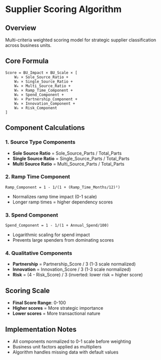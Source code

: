 # Supplier Scoring Algorithm

## Overview
Multi-criteria weighted scoring model for strategic supplier classification across business units.

## Core Formula

```
Score = BU_Impact × BU_Scale × [
    W₂ × Sole_Source_Ratio + 
    W₃ × Single_Source_Ratio + 
    W₄ × Multi_Source_Ratio +
    W₅ × Ramp_Time_Component + 
    W₆ × Spend_Component +
    W₇ × Partnership_Component + 
    W₈ × Innovation_Component + 
    W₉ × Risk_Component
]
```

## Component Calculations

### 1. Source Type Components
- **Sole Source Ratio** = Sole_Source_Parts / Total_Parts
- **Single Source Ratio** = Single_Source_Parts / Total_Parts  
- **Multi Source Ratio** = Multi_Source_Parts / Total_Parts

### 2. Ramp Time Component
```
Ramp_Component = 1 - 1/(1 + (Ramp_Time_Months/12)²)
```
- Normalizes ramp time impact (0-1 scale)
- Longer ramp times = higher dependency scores

### 3. Spend Component
```
Spend_Component = 1 - 1/(1 + Annual_Spend/100)
```
- Logarithmic scaling for spend impact
- Prevents large spenders from dominating scores

### 4. Qualitative Components
- **Partnership** = Partnership_Score / 3 (1-3 scale normalized)
- **Innovation** = Innovation_Score / 3 (1-3 scale normalized)  
- **Risk** = (4 - Risk_Score) / 3 (inverted: lower risk = higher score)

## Scoring Scale
- **Final Score Range**: 0-100
- **Higher scores** = More strategic importance
- **Lower scores** = More transactional nature

## Implementation Notes
- All components normalized to 0-1 scale before weighting
- Business unit factors applied as multipliers
- Algorithm handles missing data with default values